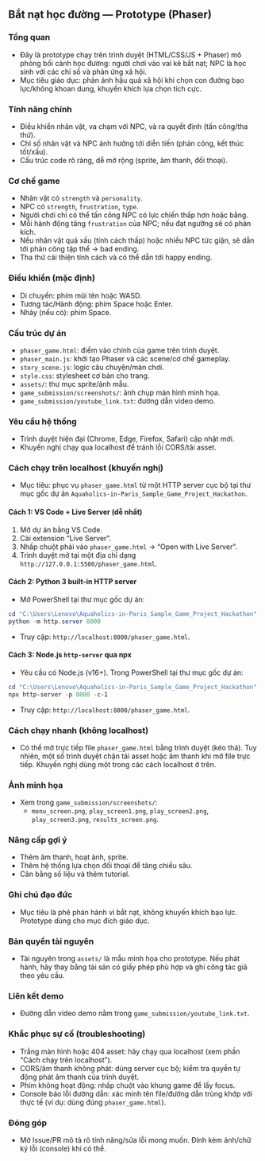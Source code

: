 ## Bắt nạt học đường — Prototype (Phaser)

### Tổng quan
- Đây là prototype chạy trên trình duyệt (HTML/CSS/JS + Phaser) mô phỏng bối cảnh học đường: người chơi vào vai kẻ bắt nạt; NPC là học sinh với các chỉ số và phản ứng xã hội.
- Mục tiêu giáo dục: phản ánh hậu quả xã hội khi chọn con đường bạo lực/không khoan dung, khuyến khích lựa chọn tích cực.

### Tính năng chính
- Điều khiển nhân vật, va chạm với NPC, và ra quyết định (tấn công/tha thứ).
- Chỉ số nhân vật và NPC ảnh hưởng tới diễn tiến (phản công, kết thúc tốt/xấu).
- Cấu trúc code rõ ràng, dễ mở rộng (sprite, âm thanh, đối thoại).

### Cơ chế game
- Nhân vật có `strength` và `personality`.
- NPC có `strength`, `frustration`, `type`.
- Người chơi chỉ có thể tấn công NPC có lực chiến thấp hơn hoặc bằng.
- Mỗi hành động tăng `frustration` của NPC; nếu đạt ngưỡng sẽ có phản kích.
- Nếu nhân vật quá xấu (tính cách thấp) hoặc nhiều NPC tức giận, sẽ dẫn tới phản công tập thể → bad ending.
- Tha thứ cải thiện tính cách và có thể dẫn tới happy ending.

### Điều khiển (mặc định)
- Di chuyển: phím mũi tên hoặc WASD.
- Tương tác/Hành động: phím Space hoặc Enter.
- Nhảy (nếu có): phím Space.

### Cấu trúc dự án
- `phaser_game.html`: điểm vào chính của game trên trình duyệt.
- `phaser_main.js`: khởi tạo Phaser và các scene/cơ chế gameplay.
- `story_scene.js`: logic câu chuyện/màn chơi.
- `style.css`: stylesheet cơ bản cho trang.
- `assets/`: thư mục sprite/ảnh mẫu.
- `game_submission/screenshots/`: ảnh chụp màn hình minh họa.
- `game_submission/youtube_link.txt`: đường dẫn video demo.

### Yêu cầu hệ thống
- Trình duyệt hiện đại (Chrome, Edge, Firefox, Safari) cập nhật mới.
- Khuyến nghị chạy qua localhost để tránh lỗi CORS/tải asset.

### Cách chạy trên localhost (khuyến nghị)
- Mục tiêu: phục vụ `phaser_game.html` từ một HTTP server cục bộ tại thư mục gốc dự án `Aquaholics-in-Paris_Sample_Game_Project_Hackathon`.

#### Cách 1: VS Code + Live Server (dễ nhất)
1. Mở dự án bằng VS Code.
2. Cài extension “Live Server”.
3. Nhấp chuột phải vào `phaser_game.html` → “Open with Live Server”.
4. Trình duyệt mở tại một địa chỉ dạng `http://127.0.0.1:5500/phaser_game.html`.

#### Cách 2: Python 3 built-in HTTP server
- Mở PowerShell tại thư mục gốc dự án:

```powershell
cd "C:\Users\Lenovo\Aquaholics-in-Paris_Sample_Game_Project_Hackathon"
python -m http.server 8000
```

- Truy cập: `http://localhost:8000/phaser_game.html`.

#### Cách 3: Node.js `http-server` qua npx
- Yêu cầu có Node.js (v16+). Trong PowerShell tại thư mục gốc dự án:

```powershell
cd "C:\Users\Lenovo\Aquaholics-in-Paris_Sample_Game_Project_Hackathon"
npx http-server -p 8000 -c-1
```

- Truy cập: `http://localhost:8000/phaser_game.html`.

### Cách chạy nhanh (không localhost)
- Có thể mở trực tiếp file `phaser_game.html` bằng trình duyệt (kéo thả). Tuy nhiên, một số trình duyệt chặn tải asset hoặc âm thanh khi mở file trực tiếp. Khuyến nghị dùng một trong các cách localhost ở trên.

### Ảnh minh họa
- Xem trong `game_submission/screenshots/`:
  - `menu_screen.png`, `play_screen1.png`, `play_screen2.png`, `play_screen3.png`, `results_screen.png`.

### Nâng cấp gợi ý
- Thêm âm thanh, hoạt ảnh, sprite.
- Thêm hệ thống lựa chọn đối thoại để tăng chiều sâu.
- Cân bằng số liệu và thêm tutorial.

### Ghi chú đạo đức
- Mục tiêu là phê phán hành vi bắt nạt, không khuyến khích bạo lực. Prototype dùng cho mục đích giáo dục.

### Bản quyền tài nguyên
- Tài nguyên trong `assets/` là mẫu minh họa cho prototype. Nếu phát hành, hãy thay bằng tài sản có giấy phép phù hợp và ghi công tác giả theo yêu cầu.

### Liên kết demo
- Đường dẫn video demo nằm trong `game_submission/youtube_link.txt`.

### Khắc phục sự cố (troubleshooting)
- Trắng màn hình hoặc 404 asset: hãy chạy qua localhost (xem phần “Cách chạy trên localhost”).
- CORS/âm thanh không phát: dùng server cục bộ; kiểm tra quyền tự động phát âm thanh của trình duyệt.
- Phím không hoạt động: nhấp chuột vào khung game để lấy focus.
- Console báo lỗi đường dẫn: xác minh tên file/đường dẫn trùng khớp với thực tế (ví dụ: dùng đúng `phaser_game.html`).

### Đóng góp
- Mở Issue/PR mô tả rõ tính năng/sửa lỗi mong muốn. Đính kèm ảnh/chữ ký lỗi (console) khi có thể.

